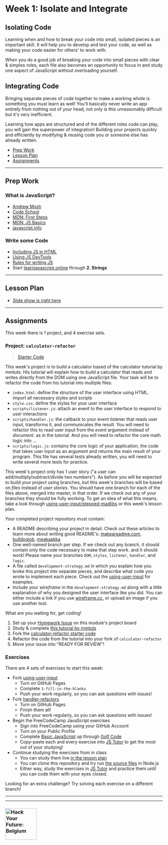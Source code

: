 # Week 1: Isolate and Integrate

## Isolating Code

Learning when and how to break your code into small, isolated pieces is an important skill.  It will help you to develop and test your code, as well as making your code easier for others' to work with.

When you do a good job of breaking your code into small pieces with clear & simples roles, each file also becomes an opportunity to focus in and study one aspect of JavaScript without overloading yourself.

## Integrating Code

Bringing separate pieces of code together to make a working whole is something you must learn as well! You'll basically never write an app entirely from nothing out of your head, not only is this unreasonably difficult but it's very inefficient.

Learning how apps are structured and of the different roles code can play, you will gain the superpower of integration!  Building your projects quickly and efficiently by modifying & reusing code you or someone else has already written.

* [Prep Work](#prep-work)
* [Lesson Plan](#lesson-plan)
* [Assignments](#assignments)

---

## Prep Work

### What is JavaScript?

* [Andrew Mosh](https://www.youtube.com/watch?v=upDLs1sn7g4)
* [Code School](https://www.youtube.com/watch?v=nItSSTwBvSU)
* [MDN: First Steps](https://developer.mozilla.org/en-US/docs/Learn/JavaScript/First_steps/What_is_JavaScript)
* [MDN: JS Basics](https://developer.mozilla.org/en-US/docs/Learn/Getting_started_with_the_web/JavaScript_basics)
* [javascript.info](https://javascript.info/intro)

### Write some Code

* [Including JS in HTML](https://www.youtube.com/watch?v=AD5hxsFJc4o&list=PL0eyrZgxdwhxNGMWROnaY35NLyEjTqcgB&index=4)
* [Using JS DevTools](https://www.youtube.com/watch?v=sjmyfwESv1g&list=PL0eyrZgxdwhxNGMWROnaY35NLyEjTqcgB&index=5)
* [Rules for writing JS](https://www.youtube.com/watch?v=FdlBtidhAnE&list=PL0eyrZgxdwhxNGMWROnaY35NLyEjTqcgB&index=6)
* Start [learnjavascript.online](https://learnjavascript.online/) through __2. Strings__

---

## Lesson Plan

* [Slide show is right here](https://hackyourfuture.be/separation-of-concerns/week-1)

---

## Assignments

This week there is 1 project, and 4 exercise sets.

### Project: `calculator-refactor`

> [Starter Code](http://hackyourfuture.be/homework-submission/#projects)

This week's project is to build a calculator based of the calculator tutorial by mmtuts.  His tutorial will explain how to build a calculator that reads and writes directly from the DOM using one JavaScript file.  Your task will be to refactor the code from his tutorial into multiple files:

* `index.html`: define the structure of the user interface using HTML.  import all necessary styles and scripts
* `style.css`: define the styles for your user interface
* `scripts/listener.js`: attach an event to the user interface to respond to user interactions
* `scripts/handler.js`: the callback to your event listener that reads user input, transforms it, and communicates the result.  You will need to refactor this to read user input from the _event_ argument instead of _document._ as in the tutorial. And you will need to refactor the core math logic into ...
* `scripts/logic.js`: contains the core logic of your application, the code that takes user input as an argument and returns the main result of your program.  This file has several tests already written, you will need to write several more tests for practice.

This week's project only has 1 user story ("a user can add/multiply/subtract/divide two numbers").  As before you will be expected to build your project using branches, but this week's branches will be based on _files_ instead of _user stories_.  You should have one branch for each of the files above, merged into master, in that order.  If we check out any of your branches they should be fully working.  To get an idea of what this means, take a look through [using-user-input/stepped-madlibs](https://github.com/hackyourfuturebelgium/using-user-input/blob/master/stepped-madlibs) or this week's lesson plan.

Your completed project repository must contain:

* A README describing your project in detail.  Check out these articles to learn more about writing good README's: [makeareadme.com](https://www.makeareadme.com/), [bulldogjob](https://bulldogjob.com/news/449-how-to-write-a-good-readme-for-your-github-project), [meakaakka](https://medium.com/@meakaakka/a-beginners-guide-to-writing-a-kickass-readme-7ac01da88ab3)
* One well-named branch per step. If we check out any branch, it should contain _only_ the code necessary to make that step work. and it should work! Please name your branches `DOM`, `styles`, `listener`, `handler`, and `logic`.
* A file called `development-strategy.md` in which you explain how you broke this project into separate pieces, and describe what code you wrote to implement each piece.  Check out the [using-user-input](https://github.com/hackyourfuturebelgium/using-user-input) for examples.
* Include your _wireframe_ in the `development-strategy.md` along with a little explanation of why you designed the user interface like you did.  You can either include a link if you use [wireframe.cc](https://wireframe.cc), or upload an image if you use another tool.

What are you waiting for, get coding!

1. Set up your [Homework Issue](https://github.com/HackYourFutureBelgium/homework-submission#homework-issues) on this module's project board
1. Study & complete [this tutorial by mmtuts](https://www.youtube.com/watch?v=qQEYAOPWDzk)
1. Fork the [calculator-refactor starter code](https://github.com/hackyourfuturebelgium/calculator-refactor)
1. Refactor the code from the tutorial into your fork of `calculator-refactor`
1. Move your issue into "READY FOR REVIEW"!

### Exercises

There are 4 sets of exercises to start this week:

* Fork [using-user-input](https://github.com/hackyourfuturebelgium/using-user-input)
  * Turn on GitHub Pages
  * Complete `1-fill-in-the-blanks`
  * Push your work regularly, so you can ask questions with issues!
* Fork [handler-refactors](https://github.com/HackYourFutureBelgium/handler-refactors)
  * Turn on GitHub Pages
  * Finish them all!
  * Push your work regularly, so you can ask questions with issues!
* Begin the FreeCodeCamp JavaScript exercises
  * Sign into FreeCodeCamp using your GitHub Account
  * Turn on your Public Profile
  * Complete [Basic JavaScript](https://www.freecodecamp.org/learn/javascript-algorithms-and-data-structures/basic-javascript/) up through [Golf Code](https://www.freecodecamp.org/learn/javascript-algorithms-and-data-structures/basic-javascript/golf-code)
  * Copy-paste each and every exercise into [JS Tutor](http://pythontutor.com/javascript.html#mode=edit) to get the most out of your studying!
* Continue studying the exercises from in class
  * You can study them live [in the lesson plan](https://hackyourfuture.be/separation-of-concerns/week-1)
  * You can clone this repository and try run [the source files](../javascript-basics) in Node.js
  * Either way, study the exercises in [JS Tutor](http://pythontutor.com/javascript.html#mode=edit) and practice them until you can code them with your eyes closed.

Looking for an extra challenge? Try solving each exercise on a different branch!

---
---

### <a href="https://hackyourfuture.be" target="_blank"><img src="https://user-images.githubusercontent.com/18554853/63941625-4c7c3d00-ca6c-11e9-9a76-8d5e3632fe70.jpg" width="100" height="100" alt="Hack Your Future: Belgium"></a>
